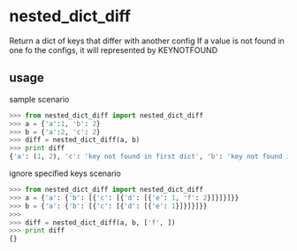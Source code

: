 # nested_dict_diff
Return a dict of keys that differ with another config If a value is not found in one fo the configs, it will represented by KEYNOTFOUND

usage
-----
sample scenario
```python
>>> from nested_dict_diff import nested_dict_diff
>>> a = {'a':1, 'b': 2}
>>> b = {'a':2, 'c': 2}
>>> diff = nested_dict_diff(a, b)
>>> print diff
{'a': (1, 2), 'c': 'key not found in first dict', 'b': 'key not found in second dict'}
```

ignore specified keys scenario
```python
>>> from nested_dict_diff import nested_dict_diff
>>> a = {'a': {'b': [{'c': [{'d': [{'e': 1, 'f': 2}]}]}]}}
>>> b = {'a': {'b': [{'c': [{'d': [{'e': 1}]}]}]}}
>>> 
>>> diff = nested_dict_diff(a, b, ['f', ])
>>> print diff
{}
```